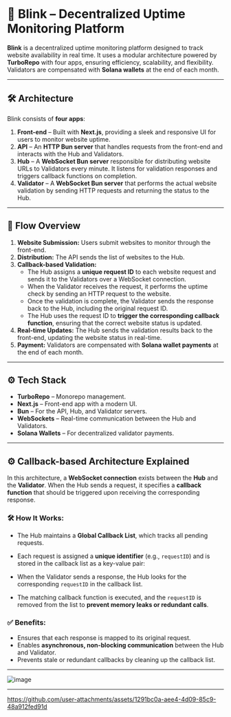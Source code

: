 # 🚀 Blink – Decentralized Uptime Monitoring Platform

**Blink** is a decentralized uptime monitoring platform designed to track website availability in real time. It uses a modular architecture powered by **TurboRepo** with four apps, ensuring efficiency, scalability, and flexibility. Validators are compensated with **Solana wallets** at the end of each month.

---

## 🛠️ Architecture

Blink consists of **four apps**:
1. **Front-end** – Built with **Next.js**, providing a sleek and responsive UI for users to monitor website uptime.
2. **API** – An **HTTP Bun server** that handles requests from the front-end and interacts with the Hub and Validators.
3. **Hub** – A **WebSocket Bun server** responsible for distributing website URLs to Validators every minute. It listens for validation responses and triggers callback functions on completion.
4. **Validator** – A **WebSocket Bun server** that performs the actual website validation by sending HTTP requests and returning the status to the Hub.

---

## 🔗 Flow Overview

1. **Website Submission:** Users submit websites to monitor through the front-end.
2. **Distribution:** The API sends the list of websites to the Hub.
3. **Callback-based Validation:** 
    - The Hub assigns a **unique request ID** to each website request and sends it to the Validators over a WebSocket connection.
    - When the Validator receives the request, it performs the uptime check by sending an HTTP request to the website.
    - Once the validation is complete, the Validator sends the response back to the Hub, including the original request ID.
    - The Hub uses the request ID to **trigger the corresponding callback function**, ensuring that the correct website status is updated.
4. **Real-time Updates:** The Hub sends the validation results back to the front-end, updating the website status in real-time.
5. **Payment:** Validators are compensated with **Solana wallet payments** at the end of each month.

---

## ⚙️ Tech Stack

- **TurboRepo** – Monorepo management.
- **Next.js** – Front-end app with a modern UI.
- **Bun** – For the API, Hub, and Validator servers.
- **WebSockets** – Real-time communication between the Hub and Validators.
- **Solana Wallets** – For decentralized validator payments.

---


## ⚙️ Callback-based Architecture Explained

In this architecture, a **WebSocket connection** exists between the **Hub** and the **Validator**. When the Hub sends a request, it specifies a **callback function** that should be triggered upon receiving the corresponding response.

### 🛠️ How It Works:
- The Hub maintains a **Global Callback List**, which tracks all pending requests.
- Each request is assigned a **unique identifier** (e.g., `requestID`) and is stored in the callback list as a key-value pair:

- When the Validator sends a response, the Hub looks for the corresponding `requestID` in the callback list.
- The matching callback function is executed, and the `requestID` is removed from the list to **prevent memory leaks or redundant calls**.

### ✅ Benefits:
- Ensures that each response is mapped to its original request.
- Enables **asynchronous, non-blocking communication** between the Hub and Validator.
- Prevents stale or redundant callbacks by cleaning up the callback list.

---

![image](https://github.com/user-attachments/assets/ff139aea-5a8c-4f0a-b13f-db531214aa55)

---

https://github.com/user-attachments/assets/1291bc0a-aee4-4d09-85c9-48a912fed91d
